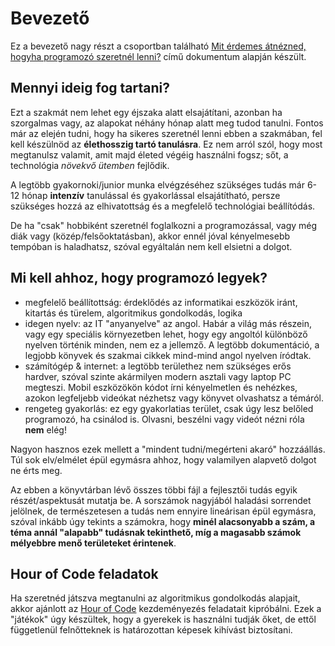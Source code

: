 # Bevezető
Ez a bevezető nagy részt a csoportban található [Mit érdemes átnézned, hogyha programozó szeretnél lenni?](https://www.facebook.com/notes/programoz%C3%B3k/mit-%C3%A9rdemes-%C3%A1tn%C3%A9zned-hogyha-programoz%C3%B3-szeretn%C3%A9l-lenni/1049311835185977/) című dokumentum alapján készült.

## Mennyi ideig fog tartani?
Ezt a szakmát nem lehet egy éjszaka alatt elsajátítani, azonban ha szorgalmas vagy, az alapokat néhány hónap alatt meg tudod tanulni.
Fontos már az elején tudni, hogy ha sikeres szeretnél lenni ebben a szakmában, fel kell készülnöd az **élethosszig tartó tanulásra**.
Ez nem arról szól, hogy most megtanulsz valamit, amit majd életed végéig használni fogsz; sőt, a technológia _növekvő ütemben_ fejlődik.

A legtöbb gyakornoki/junior munka elvégzéséhez szükséges tudás már 6-12 hónap **intenzív** tanulással és gyakorlással elsajátítható, persze szükséges hozzá az elhivatottság és a megfelelő technológiai beállítódás.

De ha "csak" hobbiként szeretnél foglalkozni a programozással, vagy még diák vagy (közép/felsőoktatásban), akkor ennél jóval kényelmesebb tempóban is haladhatsz, szóval egyáltalán nem kell elsietni a dolgot.

## Mi kell ahhoz, hogy programozó legyek?
- megfelelő beállítottság: érdeklődés az informatikai eszközök iránt, kitartás és türelem, algoritmikus gondolkodás, logika
- idegen nyelv: az IT "anyanyelve" az angol. Habár a világ más részein, vagy egy speciális környezetben lehet, hogy egy angoltól különböző nyelven történik minden, nem ez a jellemző. A legtöbb dokumentáció, a legjobb könyvek és szakmai cikkek mind-mind angol nyelven íródtak.
- számítógép & internet: a legtöbb területhez nem szükséges erős hardver, szóval szinte akármilyen modern asztali vagy laptop PC megteszi. Mobil eszközökön kódot írni kényelmetlen és nehézkes, azokon legfeljebb videókat nézhetsz vagy könyvet olvashatsz a témáról.
- rengeteg gyakorlás: ez egy gyakorlatias terület, csak úgy lesz belőled programozó, ha csinálod is. Olvasni, beszélni vagy videót nézni róla **nem** elég!

Nagyon hasznos ezek mellett a "mindent tudni/megérteni akaró" hozzáállás. Túl sok elv/elmélet épül egymásra ahhoz, hogy valamilyen alapvető dolgot ne érts meg.

Az ebben a könyvtárban lévő összes többi fájl a fejlesztői tudás egyik részét/aspektusát mutatja be.
A sorszámok nagyjából haladási sorrendet jelölnek, de természetesen a tudás nem ennyire lineárisan épül egymásra, szóval inkább úgy tekints a számokra, hogy **minél alacsonyabb a szám, a téma annál "alapabb" tudásnak tekinthető, míg a magasabb számok mélyebbre menő területeket érintenek**.

## Hour of Code feladatok
Ha szeretnéd játszva megtanulni az algoritmikus gondolkodás alapjait, akkor ajánlott az [Hour of Code](https://hourofcode.com/hu/learn) kezdeményezés feladatait kipróbálni.
Ezek a "játékok" úgy készültek, hogy a gyerekek is használni tudják őket, de ettől függetlenül felnőtteknek is határozottan képesek kihívást biztosítani.
